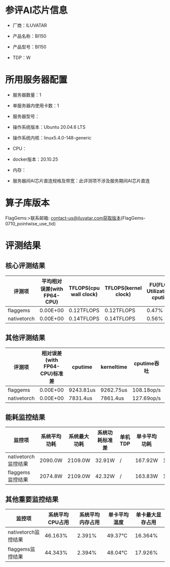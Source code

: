 # 参评AI芯片信息

* 厂商：ILUVATAR

* 产品名称：BI150
* 产品型号：BI150
* TDP：W

# 所用服务器配置

* 服务器数量：1


* 单服务器内使用卡数：1
* 服务器型号：
* 操作系统版本：Ubuntu 20.04.6 LTS
* 操作系统内核：linux5.4.0-148-generic
* CPU：
* docker版本：20.10.25
* 内存：
* 服务器间AI芯片直连规格及带宽：此评测项不涉及服务期间AI芯片直连

# 算子库版本
FlagGems:>联系邮箱: contact-us@iluvatar.com获取版本(FlagGems-0710_pointwise_use_tid)

# 评测结果

## 核心评测结果

| 评测项  | 平均相对误差(with FP64-CPU) | TFLOPS(cpu wall clock) | TFLOPS(kernel clock) | FU(FLOPS Utilization)-cputime | FU-kerneltime |
| ---- | -------------- | -------------- | ------------ | ------ | ----- |
| flaggems | 0.00E+00    | 0.12TFLOPS       | 0.12TFLOPS        | 0.47% | 0.47% |
| nativetorch | 0.00E+00    | 0.14TFLOPS      | 0.14TFLOPS      | 0.56%      | 0.56%    |

## 其他评测结果

| 评测项  | 相对误差(with FP64-CPU)标准差 | cputime | kerneltime | cputime吞吐 | kerneltime吞吐 | 无预热时延 | 预热后时延 |
| ---- | -------------- | -------------- | ------------ | ------------ | -------------- | -------------- | ------------ |
| flaggems | 0.00E+00    | 9243.81us       | 9262.75us        | 108.18op/s | 107.96op/s | 247835.77us | 9726.58us |
| nativetorch | 0.00E+00    | 7831.4us       | 7861.4us        | 127.69op/s | 127.2op/s | 8118.6us | 8125.91us |

## 能耗监控结果

| 监控项  | 系统平均功耗  | 系统最大功耗  | 系统功耗标准差 | 单机TDP | 单卡平均功耗 | 单卡最大功耗 | 单卡功耗标准差 | 单卡TDP |
| ---- | ------- | ------- | ------- | ----- | ------------ | ------------ | ------------- | ----- |
| nativetorch监控结果 | 2090.0W | 2109.0W | 32.91W   | /     | 167.92W       | 168.0W      | 0.27W        | 350W  |
| flaggems监控结果 | 2074.8W | 2109.0W | 42.32W   | /     | 163.83W       | 165.0W      | 1.88W        | 350W  |

## 其他重要监控结果

| 监控项  | 系统平均CPU占用 | 系统平均内存占用 | 单卡平均温度 | 单卡最大显存占用 |
| ---- | --------- | -------- | ------------ | -------------- |
| nativetorch监控结果 | 46.163%    | 2.391%   | 49.37°C       | 16.364%        |
| flaggems监控结果 | 44.343%    | 2.394%   | 48.04°C       | 17.926%        |
